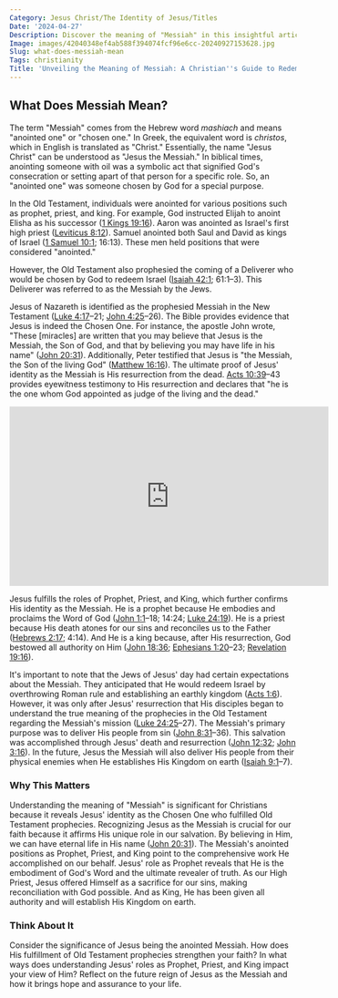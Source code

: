 ```yaml
---
Category: Jesus Christ/The Identity of Jesus/Titles
Date: '2024-04-27'
Description: Discover the meaning of "Messiah" in this insightful article. Unravel the significance and historical context of this revered term.
Image: images/42040348ef4ab588f394074fcf96e6cc-20240927153628.jpg
Slug: what-does-messiah-mean
Tags: christianity
Title: 'Unveiling the Meaning of Messiah: A Christian''s Guide to Redemption'
---
```


## What Does Messiah Mean?

The term "Messiah" comes from the Hebrew word *mashiach* and means "anointed one" or "chosen one." In Greek, the equivalent word is *christos*, which in English is translated as "Christ." Essentially, the name "Jesus Christ" can be understood as "Jesus the Messiah." In biblical times, anointing someone with oil was a symbolic act that signified God's consecration or setting apart of that person for a specific role. So, an "anointed one" was someone chosen by God for a special purpose.

In the Old Testament, individuals were anointed for various positions such as prophet, priest, and king. For example, God instructed Elijah to anoint Elisha as his successor ([1 Kings 19:16](https://www.bibleref.com/1-Kings/19/1-Kings-19-16.html)). Aaron was anointed as Israel's first high priest ([Leviticus 8:12](https://www.bibleref.com/Leviticus/8/Leviticus-8-12.html)). Samuel anointed both Saul and David as kings of Israel ([1 Samuel 10:1](https://www.bibleref.com/1-Samuel/10/1-Samuel-10-1.html); 16:13). These men held positions that were considered "anointed."

However, the Old Testament also prophesied the coming of a Deliverer who would be chosen by God to redeem Israel ([Isaiah 42:1](https://www.bibleref.com/Isaiah/42/Isaiah-42-1.html); 61:1–3). This Deliverer was referred to as the Messiah by the Jews.

Jesus of Nazareth is identified as the prophesied Messiah in the New Testament ([Luke 4:17](https://www.bibleref.com/Luke/4/Luke-4-17.html)–21; [John 4:25](https://www.bibleref.com/John/4/John-4-25.html)–26). The Bible provides evidence that Jesus is indeed the Chosen One. For instance, the apostle John wrote, "These [miracles] are written that you may believe that Jesus is the Messiah, the Son of God, and that by believing you may have life in his name" ([John 20:31](https://www.bibleref.com/John/20/John-20-31.html)). Additionally, Peter testified that Jesus is "the Messiah, the Son of the living God" ([Matthew 16:16](https://www.bibleref.com/Matthew/16/Matthew-16-16.html)). The ultimate proof of Jesus' identity as the Messiah is His resurrection from the dead. [Acts 10:39](https://www.bibleref.com/Acts/10/Acts-10-39.html)–43 provides eyewitness testimony to His resurrection and declares that "he is the one whom God appointed as judge of the living and the dead."


<iframe width="560" height="315" src="https://www.youtube.com/embed/A6-wlevyAIs" frameborder="0" allow="autoplay; encrypted-media" allowfullscreen></iframe>


Jesus fulfills the roles of Prophet, Priest, and King, which further confirms His identity as the Messiah. He is a prophet because He embodies and proclaims the Word of God ([John 1:1](https://www.bibleref.com/John/1/John-1-1.html)–18; 14:24; [Luke 24:19](https://www.bibleref.com/Luke/24/Luke-24-19.html)). He is a priest because His death atones for our sins and reconciles us to the Father ([Hebrews 2:17](https://www.bibleref.com/Hebrews/2/Hebrews-2-17.html); 4:14). And He is a king because, after His resurrection, God bestowed all authority on Him ([John 18:36](https://www.bibleref.com/John/18/John-18-36.html); [Ephesians 1:20](https://www.bibleref.com/Ephesians/1/Ephesians-1-20.html)–23; [Revelation 19:16](https://www.bibleref.com/Revelation/19/Revelation-19-16.html)).

It's important to note that the Jews of Jesus' day had certain expectations about the Messiah. They anticipated that He would redeem Israel by overthrowing Roman rule and establishing an earthly kingdom ([Acts 1:6](https://www.bibleref.com/Acts/1/Acts-1-6.html)). However, it was only after Jesus' resurrection that His disciples began to understand the true meaning of the prophecies in the Old Testament regarding the Messiah's mission ([Luke 24:25](https://www.bibleref.com/Luke/24/Luke-24-25.html)–27). The Messiah's primary purpose was to deliver His people from sin ([John 8:31](https://www.bibleref.com/John/8/John-8-31.html)–36). This salvation was accomplished through Jesus' death and resurrection ([John 12:32](https://www.bibleref.com/John/12/John-12-32.html); [John 3:16](https://www.bibleref.com/John/3/John-3-16.html)). In the future, Jesus the Messiah will also deliver His people from their physical enemies when He establishes His Kingdom on earth ([Isaiah 9:1](https://www.bibleref.com/Isaiah/9/Isaiah-9-1.html)–7).

### Why This Matters

Understanding the meaning of "Messiah" is significant for Christians because it reveals Jesus' identity as the Chosen One who fulfilled Old Testament prophecies. Recognizing Jesus as the Messiah is crucial for our faith because it affirms His unique role in our salvation. By believing in Him, we can have eternal life in His name ([John 20:31](https://www.bibleref.com/John/20/John-20-31.html)). The Messiah's anointed positions as Prophet, Priest, and King point to the comprehensive work He accomplished on our behalf. Jesus' role as Prophet reveals that He is the embodiment of God's Word and the ultimate revealer of truth. As our High Priest, Jesus offered Himself as a sacrifice for our sins, making reconciliation with God possible. And as King, He has been given all authority and will establish His Kingdom on earth.

### Think About It

Consider the significance of Jesus being the anointed Messiah. How does His fulfillment of Old Testament prophecies strengthen your faith? In what ways does understanding Jesus' roles as Prophet, Priest, and King impact your view of Him? Reflect on the future reign of Jesus as the Messiah and how it brings hope and assurance to your life.